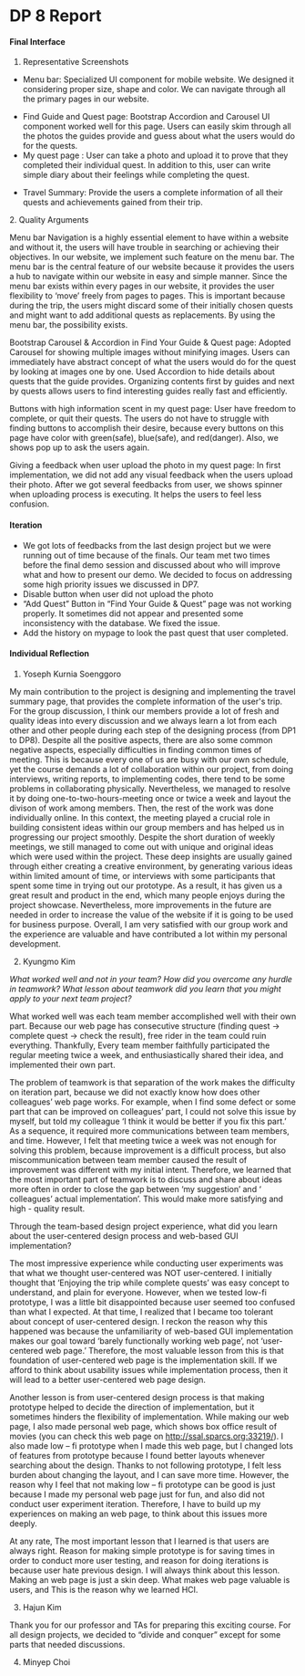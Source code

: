 # DP 8 Report

#### Final Interface
1. Representative Screenshots
- Menu bar: Specialized UI component for mobile website. We designed it considering proper size, shape and color. We can navigate through all the primary pages in our website. 

[]()
- Find Guide and Quest page: Bootstrap Accordion and Carousel UI component worked well for this page. Users can easily skim through all the photos the guides provide and guess about what the users would do for the quests. 
- My quest page : User can take a photo and upload it to prove that they completed their individual quest. In addition to this, user can write simple diary about their feelings while completing the quest. 

[]()
- Travel Summary: Provide the users a complete information of all their quests and achievements gained from their trip.

[]()
2. Quality Arguments

Menu bar
Navigation is a highly essential element to have within a website and without it, the users will have trouble in searching or achieving their objectives. In our website, we implement such feature on the menu bar. The menu bar is the central feature of our website because it provides the users a hub to navigate within our website in easy and simple manner. Since the menu bar exists within every pages in our website, it provides the user flexibility to ‘move’ freely from pages to pages. This is important because during the trip, the users might discard some of their initially chosen quests and might want to add additional quests as replacements. By using the menu bar, the possibility exists.

Bootstrap Carousel & Accordion in Find Your Guide & Quest page:
Adopted Carousel for showing multiple images without minifying images. Users can immediately have abstract concept of what the users would do for the quest by looking at images one by one. 
Used Accordion to hide details about quests that the guide provides. Organizing contents first by guides and next by quests allows users to find interesting guides really fast and efficiently. 


Buttons with high information scent in my quest page:
User have freedom to complete, or quit their quests. The users do not have to struggle with finding buttons to accomplish their desire, because every buttons on this page have color with green(safe), blue(safe), and red(danger). Also, we shows pop up to ask the users again.

Giving a feedback when user upload the photo in my quest page:
In first implementation, we did not add any visual feedback when the users upload their photo. After we got several feedbacks from user, we shows spinner when uploading process is executing. It helps the users to feel less confusion.  


#### Iteration
- We got lots of feedbacks from the last design project but we were running out of time because of the finals. Our team met two times before the final demo session and discussed about who will improve what and how to present our demo. We decided to focus on addressing some high priority issues we discussed in DP7. 
-  Disable button when user did not upload the photo
- “Add Quest” Button in “Find Your Guide & Quest” page was not working properly. It sometimes did not appear and presented some inconsistency with the database. We fixed the issue.
- Add the history on mypage to look the past quest that user completed. 
#### Individual Reflection
1. Yoseph Kurnia Soenggoro

My main contribution to the project is designing and implementing the travel summary page, that provides the complete information of the user's trip. For the group discussion, I think our members provide a lot of fresh and quality ideas into every discussion and we always learn a lot from each other and other people during each step of the designing process (from DP1 to DP8). Despite all the positive aspects, there are also some common negative aspects, especially difficulties in finding common times of meeting. This is because every one of us are busy with our own schedule, yet the course demands a lot of collaboration within our project, from doing interviews, writing reports, to implementing codes, there tend to be some problems in collaborating physically. Nevertheless, we managed to resolve it by doing one-to-two-hours-meeting once or twice a week and layout the divison of work among members. Then, the rest of the work was done individually online. In this context, the meeting played a crucial role in building consistent ideas within our group members and has helped us in progressing our project smoothly. Despite the short duration of weekly meetings, we still managed to come out with unique and original ideas which were used within the project. These deep insights are usually gained through either creating a creative environment, by generating various ideas within limited amount of time, or interviews with some participants that spent some time in trying out our prototype. As a result, it has given us a great result and product in the end, which many people enjoys during the project showcase. Nevertheless, more improvements in the future are needed in order to increase the value of the website if it is going to be used for business purpose. Overall, I am very satisfied with our group work and the experience are valuable and have contributed a lot within my personal development.

2. Kyungmo Kim

*What worked well and not in your team? How did you overcome any hurdle in teamwork? What lesson about teamwork did you learn that you might apply to your next team project?*
 
What worked well was each team member accomplished well with their own part. Because our web page has consecutive structure (finding quest -> complete quest -> check the result), free rider in the team could ruin everything.
Thankfully, Every team member faithfully participated the regular meeting twice a week, and enthusiastically shared their idea, and implemented their own part.
 
The problem of teamwork is that separation of the work makes the difficulty on iteration part, because we did not exactly know how does other colleagues’ web page works.  For example, when I find some defect or some part that can be improved on colleagues’ part, I could not solve this issue by myself, but told my colleague ‘I think it would be better if you fix this part.’ As a sequence, it required more communications between team members, and time. However, I felt that meeting twice a week was not enough for solving this problem, because improvement  is a difficult process, but also miscommunication between team member caused the result of improvement was different with my initial intent.
Therefore, we learned that the most important part of teamwork is to discuss and share about ideas more often in order to close the gap between ‘my suggestion’ and ‘ colleagues’ actual implementation’. This would make more satisfying and high - quality result.  
 
Through the team-based design project experience, what did you learn about the user-centered design process and web-based GUI implementation?
 
The most impressive experience while conducting user experiments was that what we thought user-centered was NOT user-centered. I initially thought that ‘Enjoying the trip while complete quests’ was easy concept to understand, and plain for everyone. However, when we tested low-fi prototype, I was a little bit disappointed because user seemed too confused than what I expected. At that time, I realized that I became too tolerant about concept of user-centered design.
I reckon the reason why this happened was because the unfamiliarity of web-based GUI implementation makes our goal toward ‘barely functionally working web page’, not ‘user-centered web page.’
Therefore, the most valuable lesson from this is that foundation of user-centered web page is the implementation skill. If we afford to think about usability issues while implementation process, then it will lead to a better user-centered web page design.
 
Another lesson is from user-centered design process is that making prototype helped to decide the direction of implementation, but it sometimes hinders the flexibility of implementation.
While making our web page, I also made personal web page, which shows box office result of movies (you can check this web page on
http://ssal.sparcs.org:33219/). I also made low – fi prototype when I made this web page, but I changed lots of features from prototype because I found better layouts whenever searching about the design. Thanks to not following prototype, I felt less burden about changing the layout, and I can save more time. 
However, the reason why I feel that not making low – fi prototype can be good is just because I made my personal web page just for fun, and also did not conduct user experiment iteration. Therefore, I have to build up my experiences on making an web page, to think about this issues more deeply. 
 
At any rate, The most important lesson that I learned is that users are always right. Reason for making simple prototype is for saving times in order to conduct more user testing, and reason for doing iterations is because user hate previous design. I will always think about this lesson. Making an web page is just a skin deep. What makes web page valuable is users, and This is the reason why we learned HCI.

3. Hajun Kim

Thank you for our professor and TAs for preparing this exciting course. For all design projects, we decided to “divide and conquer” except for some parts that needed discussions. 

4. Minyep Choi

